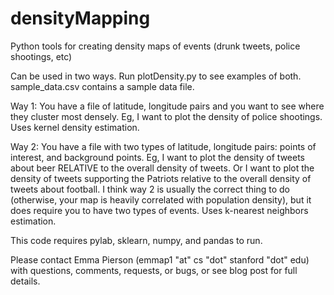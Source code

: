 # densityMapping
Python tools for creating density maps of events (drunk tweets, police shootings, etc)

Can be used in two ways. Run plotDensity.py to see examples of both. sample_data.csv contains a sample data file. 

Way 1: You have a file of latitude, longitude pairs and you want to see where they cluster most densely. Eg, I want to plot the density of police shootings. Uses kernel density estimation. 

Way 2: You have a file with two types of latitude, longitude pairs: points of interest, and background points. Eg, I want to plot the density of tweets about beer RELATIVE to the overall density of tweets. Or I want to plot the density of tweets supporting the Patriots relative to the overall density of tweets about football. I think way 2 is usually the correct thing to do (otherwise, your map is heavily correlated with population density), but it does require you to have two types of events. Uses k-nearest neighbors estimation. 

This code requires pylab, sklearn, numpy, and pandas to run. 

Please contact Emma Pierson (emmap1 "at" cs "dot" stanford "dot" edu) with questions, comments, requests, or bugs, or see blog post for full details. 

